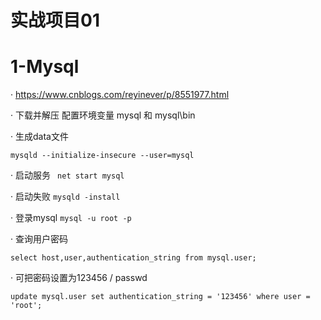 # 实战项目01

# 1-Mysql

 · https://www.cnblogs.com/reyinever/p/8551977.html

 · 下载并解压 配置环境变量 mysql 和 mysql\bin 

 · 生成data文件

`mysqld --initialize-insecure --user=mysql`

 · 启动服务 ` net start mysql`

 · 启动失败 `mysqld -install`

 · 登录mysql `mysql -u root -p`

 · 查询用户密码

`select host,user,authentication_string from mysql.user; `

 · 可把密码设置为123456 / passwd

`update mysql.user set authentication_string = '123456' where user = 'root'; `